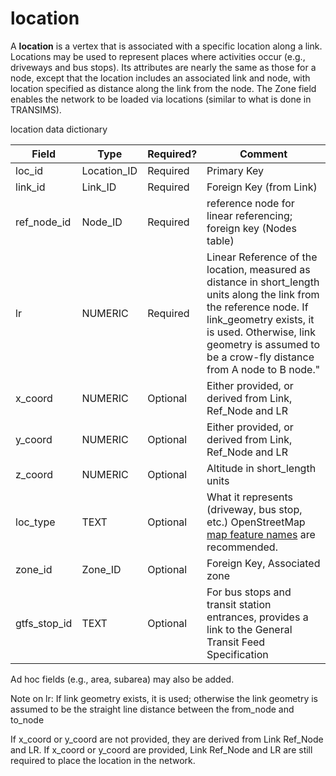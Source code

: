 #	location	

A __location__ is a vertex that is associated with a specific location along a link. Locations may be used to represent places where activities occur (e.g., driveways and bus stops). Its attributes are nearly the same as those for a node, except that the location includes an associated link and node, with location specified as distance along the link from the node. The Zone field enables the network to be loaded via locations (similar to what is done in TRANSIMS).

location data dictionary

| Field                                       | Type       | Required?                   | Comment                                                                                                                                 |
| ------------------------------------------- | ---------- | --------------------------- | --------------------------------------------------------------------------------------------------------------------------------------- |
| loc\_id | Location\_ID | Required                    | Primary Key                                                                                                                             |
| link\_id                              | Link\_ID   | Required | Foreign Key (from Link)                                                                                                           |
| ref\_node_id                                  | Node\_ID | Required                    | reference node for linear referencing; foreign key (Nodes table)                                                                                    |
| lr                                          | NUMERIC     | Required                    | Linear Reference of the location, measured as distance in short_length units along the link from the reference node.  If link_geometry exists, it is used. Otherwise, link geometry is assumed to be a crow-fly distance from A node to B node."                                           |
| x_coord                                      | NUMERIC     | Optional                    | Either provided, or derived from Link, Ref\_Node and LR                                                                                                     |
| y_coord                                      | NUMERIC    | Optional                    | Either provided, or derived from Link, Ref\_Node and LR                                                                                                     |
| z_coord                                      | NUMERIC     | Optional                    | Altitude in short_length units                                                                                                                                |
| loc\_type                              | TEXT       | Optional                    | What it represents (driveway, bus stop, etc.) OpenStreetMap [map feature names](https://wiki.openstreetmap.org/wiki/Map_Features) are recommended.                                                                                          |
| zone\_id                                    | Zone\_ID   | Optional                    | Foreign Key, Associated zone                                                                                                            |
| gtfs\_stop\_id                              | TEXT       | Optional                    | For bus stops and transit station entrances, provides a link to the General Transit Feed Specification                                  |


Ad hoc fields (e.g., area, subarea) may also be added.

Note on lr: If link geometry exists, it is used; otherwise the link geometry is assumed to be the straight line distance between the from_node and to_node

If x_coord or y_coord are not provided, they are derived from Link Ref\_Node and LR. If x_coord or y_coord are provided, Link Ref\_Node and LR are still required to place the location in the network.
